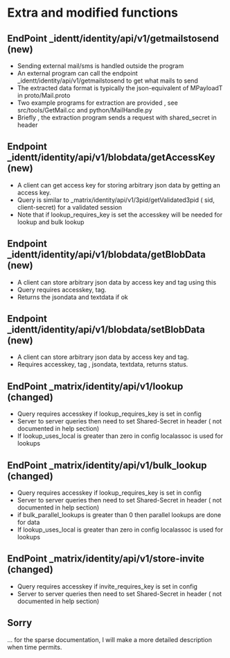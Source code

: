# Extra and modified functions

## EndPoint _identt/identity/api/v1/getmailstosend (new)

- Sending external mail/sms is handled outside the program
- An external program can call the endpoint _identt/identity/api/v1/getmailstosend to get what mails to send
- The extracted data format is typically the json-equivalent of MPayloadT in proto/Mail.proto
- Two example programs for extraction are provided , see src/tools/GetMail.cc and python/MailHandle.py
- Briefly , the extraction program sends a request with shared_secret in header

## Endpoint _identt/identity/api/v1/blobdata/getAccessKey (new)

- A client can get access key for storing arbitrary json data by getting an access key.
- Query is similar to _matrix/identity/api/v1/3pid/getValidated3pid ( sid, client-secret) for a validated session
- Note that if lookup_requires_key is set the accesskey will be needed for lookup and bulk lookup


## Endpoint _identt/identity/api/v1/blobdata/getBlobData (new)

- A client can store arbitrary json data by access key and tag using this
- Query requires accesskey, tag.
- Returns the jsondata and textdata  if ok

## Endpoint _identt/identity/api/v1/blobdata/setBlobData (new)

- A client can store arbitrary json data by access key and tag.
- Requires accesskey, tag , jsondata, textdata, returns status.

## EndPoint _matrix/identity/api/v1/lookup (changed)

- Query requires accesskey if lookup_requires_key is set in config 
- Server to server queries then need to set Shared-Secret in header ( not documented in help section)
- If lookup_uses_local is greater than zero in config localassoc is used for lookups

## EndPoint _matrix/identity/api/v1/bulk_lookup (changed)

- Query requires accesskey if lookup_requires_key is set in config 
- Server to server queries then need to set Shared-Secret in header ( not documented in help section)
- if bulk_parallel_lookups is greater than 0 then parallel lookups are done for data
- If lookup_uses_local is greater than zero in config localassoc is used for lookups

## EndPoint _matrix/identity/api/v1/store-invite (changed)

- Query requires accesskey if invite_requires_key is set in config 
- Server to server queries then need to set Shared-Secret in header ( not documented in help section)

## Sorry

... for the sparse documentation, I will make a more detailed description when time permits.
